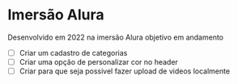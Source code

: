 # Imersão Alura
Desenvolvido em 2022 na imersão Alura
objetivo em andamento
- [ ] Criar um cadastro de categorias
- [ ] Criar uma opção de personalizar cor no header
- [ ] Criar para que seja possivel fazer upload de videos localmente
